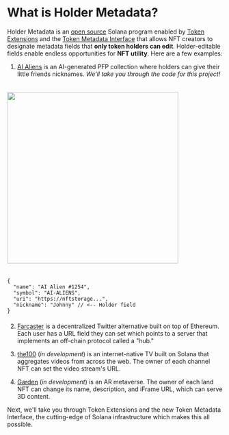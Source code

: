 # What is Holder Metadata?

Holder Metadata is an <a href="https://github.com/garden-labs/garden-labs-program-library" target="_blank">open source</a> Solana program enabled by <a href="https://solana.com/solutions/token-extensions" target="_blank">Token Extensions</a> and the <a href="/pages/holder-metadata/token-metadata-interface">Token Metadata Interface</a> that allows NFT creators to designate metadata fields that **only token holders can edit**. Holder-editable fields enable endless opportunities for **NFT utility**. Here are a few examples:

1. <a href="https://www.ai-aliens.xyz/" target="blank">AI Aliens</a> is an AI-generated PFP collection where holders can give their little friends nicknames. _We'll take you through the code for this project!_

<img src="/1.png" width="400px" style="margin: 20px auto;"/>

```
{
  "name": "AI Alien #1254",
  "symbol": "AI-ALIENS",
  "uri": "https://nftstorage...",
  "nickname": "Johnny" // <-- Holder field
}
```

<div style="margin-top: 20px;"></div>

2. <a href="https://www.farcaster.xyz/" target="blank">Farcaster</a> is a decentralized Twitter alternative built on top of Ethereum. Each user has a URL field they can set which points to a server that implements an off-chain protocol called a "hub."

3. <a href="https://the100.tv/beta" target="blank">the100</a> (_in development_) is an internet-native TV built on Solana that aggregates videos from across the web. The owner of each channel NFT can set the video stream's URL.

4. <a href="https://www.gardenbrowser.com/" target="blank">Garden</a> (_in development_) is an AR metaverse. The owner of each land NFT can change its name, description, and iFrame URL, which can serve 3D content.

Next, we'll take you through Token Extensions and the new Token Metadata Interface, the cutting-edge of Solana infrastructure which makes this all possible.
